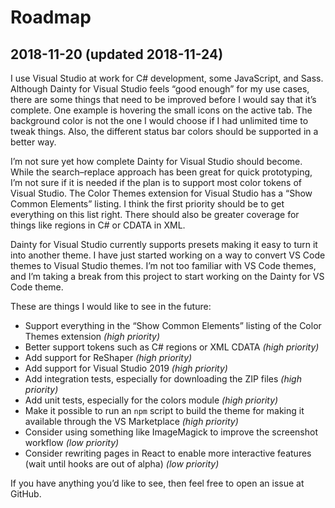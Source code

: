 # Roadmap

## 2018-11-20 (updated 2018-11-24)

I use Visual Studio at work for C# development, some JavaScript, and Sass. Although Dainty for Visual Studio feels “good enough” for my use cases, there are some things that need to be improved before I would say that it’s complete. One example is hovering the small icons on the active tab. The background color is not the one I would choose if I had unlimited time to tweak things. Also, the different status bar colors should be supported in a better way.

I’m not sure yet how complete Dainty for Visual Studio should become. While the search–replace approach has been great for quick prototyping, I’m not sure if it is needed if the plan is to support most color tokens of Visual Studio. The Color Themes extension for Visual Studio has a “Show Common Elements” listing. I think the first priority should be to get everything on this list right. There should also be greater coverage for things like regions in C# or CDATA in XML.

Dainty for Visual Studio currently supports presets making it easy to turn it into another theme. I have just started working on a way to convert VS Code themes to Visual Studio themes. I’m not too familiar with VS Code themes, and I’m taking a break from this project to start working on the Dainty for VS Code theme.

These are things I would like to see in the future:

- Support everything in the “Show Common Elements” listing of the Color Themes extension _(high priority)_
- Better support tokens such as C# regions or XML CDATA _(high priority)_
- Add support for ReShaper _(high priority)_
- Add support for Visual Studio 2019 _(high priority)_
- Add integration tests, especially for downloading the ZIP files _(high priority)_
- Add unit tests, especially for the colors module _(high priority)_
- Make it possible to run an `npm` script to build the theme for making it available through the VS Marketplace _(high priority)_
- Consider using something like ImageMagick to improve the screenshot workflow _(low priority)_
- Consider rewriting pages in React to enable more interactive features (wait until hooks are out of alpha) _(low priority)_

If you have anything you’d like to see, then feel free to open an issue at GitHub.
